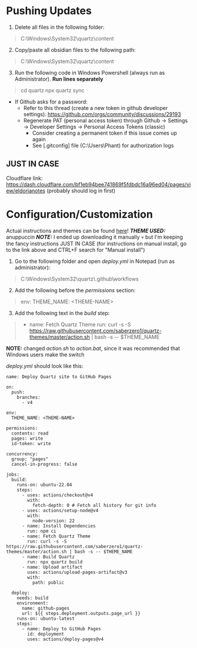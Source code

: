 # Pushing Updates
1. Delete all files in the following folder:
>	C:\Windows\System32\quartz\content

2. Copy/paste all obsidian files to the following path:
>	C:\Windows\System32\quartz\content

3. Run the following code in Windows Powershell (always run as Administrator). **Run lines separately**
>	cd quartz
>	npx quartz sync
- If Github asks for a password:
	- Refer to this thread (create a new token in github developer settings): https://github.com/orgs/community/discussions/29193
	- Regenerate PAT (personal access token) through Github -> Settings -> Developer Settings -> Personal Access Tokens (classic)
		- Consider creating a permanent token if this issue comes up again
		- See [.gitconfig] file (C:\Users\Phant) for authorization logs

## JUST IN CASE
Cloudflare link: https://dash.cloudflare.com/bf1eb94bee741869f5fdbdc16a96ed04/pages/view/eldorianotes (probably should log in first)


# Configuration/Customization
Actual instructions and themes can be found [here](https://github.com/saberzero1/quartz-themes)!
***THEME USED:*** anuppuccin
***NOTE:*** I ended up downloading it manually 💀 but I'm keeping the fancy instructions JUST IN CASE (for instructions on manual install, go to the link above and CTRL+F search for "Manual install")


1. Go to the following folder and open *deploy.yml* in Notepad (run as administrator):
>	C:\Windows\System32\quartz\\.github\workflows

2. Add the following before the *permissions* section:
>	env:
>		 THEME_NAME: \<THEME-NAME\>

3. Add the following text in the *build* step:
>	- name: Fetch Quartz Theme
>	   run: curl -s -S https://raw.githubusercontent.com/saberzero1/quartz-themes/master/action.sh | bash -s -- $THEME_NAME

**NOTE:** changed *action.sh* to *action.bat*, since it was recommended that Windows users make the switch

*deploy.yml* should look like this:
```
name: Deploy Quartz site to GitHub Pages

on:
  push:
    branches:
      - v4

env:
  THEME_NAME: <THEME-NAME>

permissions:
  contents: read
  pages: write
  id-token: write

concurrency:
  group: "pages"
  cancel-in-progress: false

jobs:
  build:
    runs-on: ubuntu-22.04
    steps:
      - uses: actions/checkout@v4
        with:
          fetch-depth: 0 # Fetch all history for git info
      - uses: actions/setup-node@v4
        with:
          node-version: 22
      - name: Install Dependencies
        run: npm ci
      - name: Fetch Quartz Theme
        run: curl -s -S https://raw.githubusercontent.com/saberzero1/quartz-themes/master/action.sh | bash -s -- $THEME_NAME
      - name: Build Quartz
        run: npx quartz build
      - name: Upload artifact
        uses: actions/upload-pages-artifact@v3
        with:
          path: public

  deploy:
    needs: build
    environment:
      name: github-pages
      url: ${{ steps.deployment.outputs.page_url }}
    runs-on: ubuntu-latest
    steps:
      - name: Deploy to GitHub Pages
        id: deployment
        uses: actions/deploy-pages@v4
```